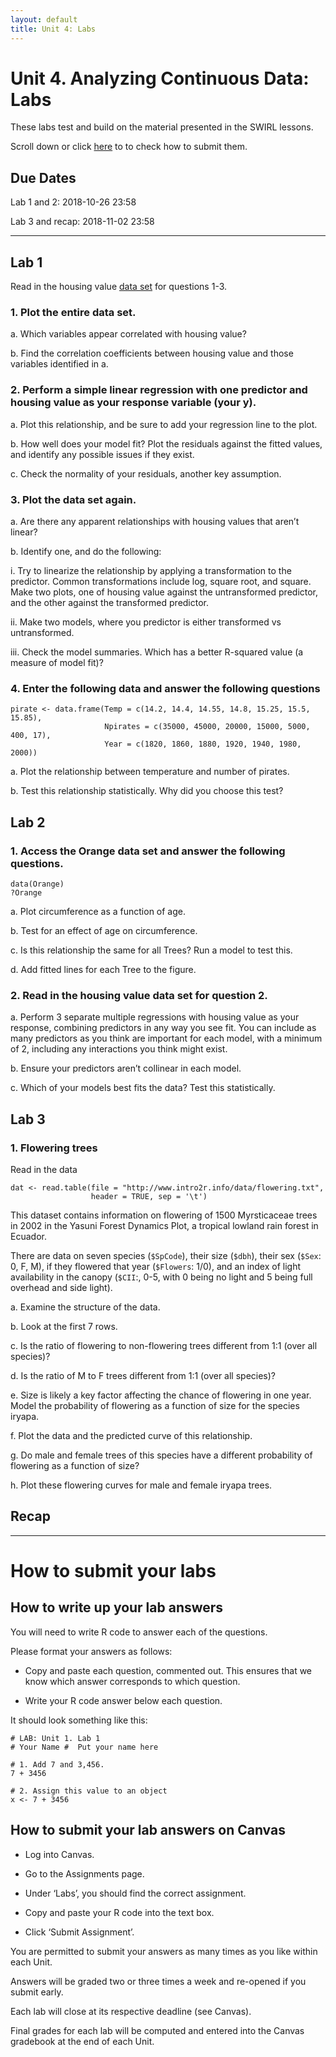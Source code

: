 ```yaml
---
layout: default
title: Unit 4: Labs
---
```



# Unit 4. Analyzing Continuous Data: Labs

These labs test and build on the material presented in the SWIRL lessons.

Scroll down or click [here](../unit4/labs.html#how-to-submit-your-labs) to to check how to submit them.

## Due Dates

Lab 1 and 2: 2018-10-26 23:58

Lab 3 and recap: 2018-11-02 23:58


 - - -
 
## Lab 1

Read in the housing value [data set](http://www.intro2r.info/data/) for questions 1-3.

### 1. Plot the entire data set.
  
  a. Which variables appear correlated with housing value?

  b. Find the correlation coefficients between housing value and those variables identified in a.
 
### 2. Perform a simple linear regression with one predictor and housing value as your response variable (your y).
    
  a. Plot this relationship, and be sure to add your regression line to the plot.

  b. How well does your model fit? Plot the residuals against the fitted values, and identify any possible issues if they exist.

  c. Check the normality of your residuals, another key assumption.
 
### 3. Plot the data set again.
  
  a. Are there any apparent relationships with housing values that aren’t linear?
  
  b. Identify one, and do the following:
  
  i. Try to linearize the relationship by applying a transformation to the predictor. Common transformations include log, square root, and square. Make two plots, one of housing value against the untransformed predictor, and the other against the transformed predictor.
    
  ii. Make two models, where you predictor is either transformed vs untransformed.

  iii. Check the model summaries. Which has a better R-squared value (a measure of model fit)?
 
### 4. Enter the following data and answer the following questions

```
pirate <- data.frame(Temp = c(14.2, 14.4, 14.55, 14.8, 15.25, 15.5, 15.85),
                     Npirates = c(35000, 45000, 20000, 15000, 5000, 400, 17),
                     Year = c(1820, 1860, 1880, 1920, 1940, 1980, 2000))
```

  a. Plot the relationship between temperature and number of pirates.
  
  b. Test this relationship statistically. Why did you choose this test?
 

 
## Lab 2

### 1. Access the Orange data set and answer the following questions.

```
data(Orange)
?Orange
```

  a. Plot circumference as a function of age.

  b. Test for an effect of age on circumference.

  c. Is this relationship the same for all Trees? Run a model to test this.

  d. Add fitted lines for each Tree to the figure.
 




### 2. Read in the housing value data set for question 2.

    
  a. Perform 3 separate multiple regressions with housing value as your response, combining predictors in any way you see fit. You can include as many predictors as you think are important for each model, with a minimum of 2, including any interactions you think might exist.

  b. Ensure your predictors aren’t collinear in each model.
  
  c. Which of your models best fits the data? Test this statistically. 




## Lab 3

### 1. Flowering trees

Read in the data

```
dat <- read.table(file = "http://www.intro2r.info/data/flowering.txt", 
                  header = TRUE, sep = '\t')
```

This dataset contains information on flowering of 1500 Myrsticaceae trees in 2002 in the Yasuni Forest Dynamics Plot, a tropical lowland rain forest in Ecuador. 

There are data on seven species (`$SpCode`), their size (`$dbh`), their sex (`$Sex`: 0, F, M), if they flowered that year (`$Flowers`: 1/0), and an index of light availability in the canopy (`$CII`:, 0-5, with 0 being no light and 5 being full overhead and side light).

  a. Examine the structure of the data.

  b. Look at the first 7 rows.

  c. Is the ratio of flowering to non-flowering trees different from 1:1 (over all species)?

  d. Is the ratio of M to F trees different from 1:1 (over all species)?

  e. Size is likely a key factor affecting the chance of flowering in one year. Model the probability of flowering as a function of size for the species iryapa.

  f. Plot the data and the predicted curve of this relationship.

  g. Do male and female trees of this species have a different probability of flowering as a function of size?

  h. Plot these flowering curves for male and female iryapa trees.



## Recap




 
 - - -
 
# How to submit your labs

## How to write up your lab answers

You will need to write R code to answer each of the questions.

Please format your answers as follows:

 - Copy and paste each question, commented out. This ensures that we know which answer corresponds to which question.

  - Write your R code answer below each question.

It should look something like this:

```
# LAB: Unit 1. Lab 1
# Your Name #  Put your name here

# 1. Add 7 and 3,456.
7 + 3456

# 2. Assign this value to an object
x <- 7 + 3456
```

## How to submit your lab answers on Canvas

 - Log into Canvas.

 - Go to the Assignments page.

 - Under ‘Labs’, you should find the correct assignment.

 - Copy and paste your R code into the text box.

 - Click ‘Submit Assignment’.

You are permitted to submit your answers as many times as you like within each Unit.

Answers will be graded two or three times a week and re-opened if you submit early.

Each lab will close at its respective deadline (see Canvas).

Final grades for each lab will be computed and entered into the Canvas gradebook at the end of each Unit.


